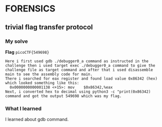 # FORENSICS
## trivial flag transfer protocol
### My solve
**Flag** `picoCTF{549698}`
```
Here i first used gdb ./debugger0_a command as instructed in the challenge then i used target exec ./debugger0_a command to give the challenge file as target command and after that i used disassemble main to see the assembly code for main.
There i searched for eax register and found load value 0x86342 (hex) which looked something like this:
  0x0000000000001138 <+15>:	mov    $0x86342,%eax
Next, i converted hex to decimal using python3 -c "print(0x86342) command and got the output 549698 which was my flag.
```
### What I learned
I learned about gdb command.
